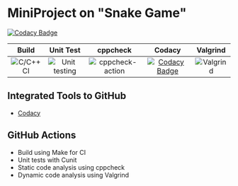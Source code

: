 # MiniProject on "Snake Game"

[![Codacy Badge](https://app.codacy.com/project/badge/Grade/97382a72e311446a8d39b59c3c9c38f9)](https://www.codacy.com/gh/stepin104973/Snake-Game/dashboard?utm_source=github.com&amp;utm_medium=referral&amp;utm_content=stepin104973/Snake-Game&amp;utm_campaign=Badge_Grade)


|Build|Unit Test|cppcheck|Codacy|Valgrind|
|:--:|:--:|:--:|:--:|:--:|
|![C/C++ CI](https://github.com/stepin104973/MiniProject_Snake_Game/workflows/C/C++%20CI/badge.svg)|![Unit testing](https://github.com/stepin104973/MiniProject_Snake_Game/workflows/Unit%20testing/badge.svg)|![cppcheck-action](https://github.com/stepin104973/MiniProject_Snake_Game/workflows/cppcheck-action/badge.svg)|[![Codacy Badge](https://app.codacy.com/project/badge/Grade/97382a72e311446a8d39b59c3c9c38f9)](https://www.codacy.com/gh/stepin104973/Snake-Game/dashboard?utm_source=github.com&amp;utm_medium=referral&amp;utm_content=stepin104973/Snake-Game&amp;utm_campaign=Badge_Grade)|![Valgrind](https://github.com/stepin104973/Snake/workflows/Valgrind/badge.svg)|

## Integrated Tools to GitHub
*  [Codacy](https://www.codacy.com/)


## GitHub Actions
* Build using Make for CI
* Unit tests with Cunit
* Static code analysis using cppcheck
* Dynamic code analysis using Valgrind
